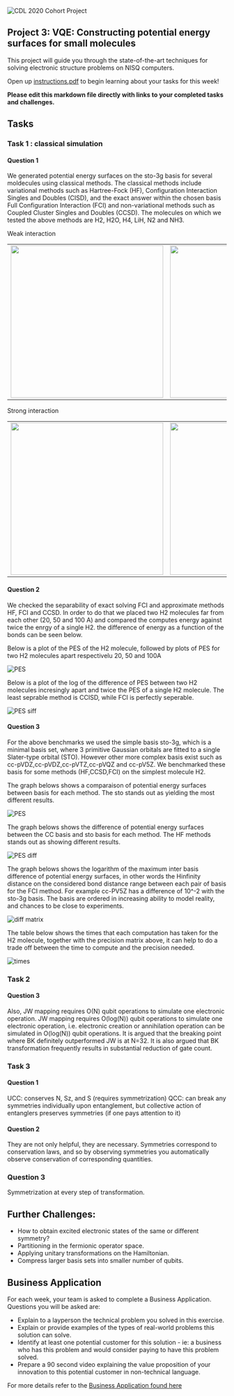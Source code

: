 ![CDL 2020 Cohort Project](../figures/CDL_logo.jpg)
## Project 3: VQE: Constructing potential energy surfaces for small molecules

This project will guide you through the state-of-the-art techniques for solving electronic structure problems on NISQ computers.

Open up [instructions.pdf](https://github.com/CDL-Quantum/CohortProject_2021/tree/main/Week3_VQE/Instructions.pdf) to begin learning about your tasks for this week!

**Please edit this markdown file directly with links to your completed tasks and challenges.**

## Tasks 

### Task 1 : classical simulation

#### Question 1
We generated potential energy surfaces on the sto-3g basis for several moldecules using classical methods. The classical methods include variational methods such as Hartree-Fock (HF), Configuration Interaction Singles and Doubles (CISD),  and the exact answer within the chosen basis Full Configuration Interaction (FCI) and non-variational methods such as Coupled Cluster Singles and Doubles (CCSD). The molecules on which we tested the above methods are H2, H2O, H4, LiH, N2 and NH3.

Weak interaction

<table><tr>
    <td><img src="./img/Task1_Qu1_H2.png" style="width: 350px;"></td> 
    <td><img src="./img/Task1_Qu1_LiH.png" style="width: 350px;"></td>
    </tr>
</table>

Strong interaction

<table><tr>
    <td><img src="./img/Task1_Qu1_H2O.png" style="width: 350px;"></td> 
    <td><img src="./img/Task1_Qu1_H4.png" style="width: 350px;"></td>
    </tr>
</table>

#### Question 2
We checked the separability of exact solving FCI and approximate methods HF, FCI and CCSD. In order to do that we placed two H2 molecules far from each other (20, 50 and 100 A) and compared the computes energy against twice the enrgy of a single H2. the difference of energy as a function of the bonds can be seen below.

Below is a plot of the PES of the H2 molecule, followed by plots of PES for two H2 molecules apart respectivelu 20, 50 and 100A

![PES](./img/Task1_Qu2_energy.png)

Below is a plot of the log of the difference of PES between two H2 molecules incresingly apart and twice the PES of a single H2 molecule. The least seprable method is CCISD, while FCI is perfectly seperable.

![PES siff](./img/Task1_Qu2_diff.png)





#### Question 3
For the above benchmarks we used the simple basis sto-3g, which is a  minimal basis set, where 3 primitive Gaussian orbitals are fitted to a single Slater-type orbital (STO). However other more complex basis exist such as cc-pVDZ,cc-pVDZ,cc-pVTZ,cc-pVQZ and cc-pV5Z. We benchmarked these basis for some methods (HF,CCSD,FCI) on the simplest molecule H2.

The graph belows shows a comparaison of potential energy surfaces  between basis for each method. The sto stands out as yielding the most different results.

![PES](./img/Task1_Qu3_plot1_energy.png)

The graph belows shows the difference of potential energy surfaces between the CC basis and sto basis for each method. The HF methods stands out as showing different results.

![PES diff](./img/Task1_Qu3_plot1_diff.png)

The graph belows shows the logarithm of the maximum inter basis difference of potential energy surfaces, in other words the Hinfinity distance on the considered bond distance range between each pair of basis for the  FCI method. For example cc-PV5Z has a difference of 10^-2 with the sto-3g basis. The basis are ordered in increasing ability to model reality, and chances to be close to experiments.

![diff matrix](./img/Task1_Qu3_plot1_diff_matrix.png)

The table below shows the times that each computation has taken for the H2 molecule, together with the precision matrix above, it can help to do a trade off between the time to compute and the precision needed.

![times](./img/Task1_Qu3_plot1_times.png)


### Task 2

#### Question 3
Also, JW mapping requires O(N) qubit operations to simulate one electronic operation.
JW mapping requires O(log(N)) qubit operations to simulate one electronic operation, i.e. electronic creation or annihilation operation can be simulated in O(log(N)) qubit operations. It is argued that the breaking point where BK definitely outperformed JW is at N=32. It is also argued that BK transformation frequently results in substantial reduction of gate count.

### Task 3

#### Question 1

UCC: conserves N, Sz, and S (requires symmetrization)
QCC: can break any symmetries individually upon entanglement, but collective action of entanglers preserves symmetries (if one pays attention to it)

#### Question 2

They are not only helpful, they are necessary. Symmetries correspond to conservation laws, and so by observing symmetries you automatically observe conservation of corresponding quantities.

### Question 3

Symmetrization at every step of transformation.
## Further Challenges:
* How to obtain excited electronic states of the same or different symmetry?
* Partitioning in the fermionic operator space.
* Applying unitary transformations on the Hamiltonian.
* Compress larger basis sets into smaller number of qubits.

## Business Application
For each week, your team is asked to complete a Business Application. Questions you will be asked are:

* Explain to a layperson the technical problem you solved in this exercise.
* Explain or provide examples of the types of real-world problems this solution can solve.
* Identify at least one potential customer for this solution - ie: a business who has this problem and would consider paying to have this problem solved.
* Prepare a 90 second video explaining the value proposition of your innovation to this potential customer in non-technical language.

For more details refer to the [Business Application found here](./Business_Application.md)
